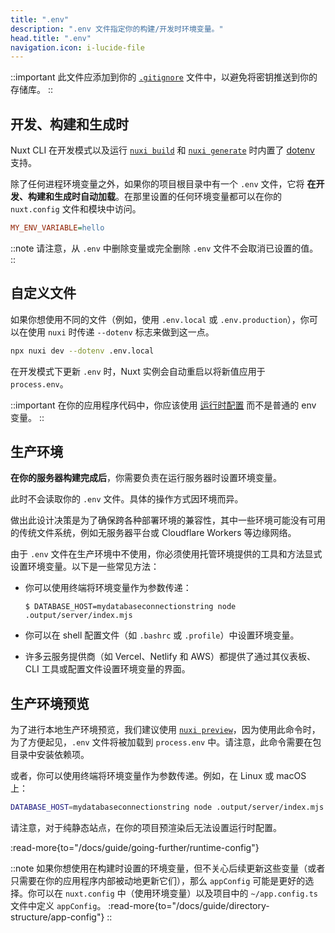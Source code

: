 ```yaml
---
title: ".env"
description: ".env 文件指定你的构建/开发时环境变量。"
head.title: ".env"
navigation.icon: i-lucide-file
---
```


::important
此文件应添加到你的 [`.gitignore`](/docs/guide/directory-structure/gitignore) 文件中，以避免将密钥推送到你的存储库。
::

## 开发、构建和生成时

Nuxt CLI 在开发模式以及运行 [`nuxi build`](/docs/api/commands/build) 和 [`nuxi generate`](/docs/api/commands/generate) 时内置了 [dotenv](https://github.com/motdotla/dotenv) 支持。

除了任何进程环境变量之外，如果你的项目根目录中有一个 `.env` 文件，它将 **在开发、构建和生成时自动加载**。在那里设置的任何环境变量都可以在你的 `nuxt.config` 文件和模块中访问。

```ini [.env]
MY_ENV_VARIABLE=hello
```

::note
请注意，从 `.env` 中删除变量或完全删除 `.env` 文件不会取消已设置的值。
::

## 自定义文件

如果你想使用不同的文件（例如，使用 `.env.local` 或 `.env.production`），你可以在使用 `nuxi` 时传递 `--dotenv` 标志来做到这一点。

```bash [Terminal]
npx nuxi dev --dotenv .env.local
```

在开发模式下更新 `.env` 时，Nuxt 实例会自动重启以将新值应用于 `process.env`。

::important
在你的应用程序代码中，你应该使用 [运行时配置](/docs/guide/going-further/runtime-config) 而不是普通的 env 变量。
::

## 生产环境

**在你的服务器构建完成后**，你需要负责在运行服务器时设置环境变量。

此时不会读取你的 `.env` 文件。具体的操作方式因环境而异。

做出此设计决策是为了确保跨各种部署环境的兼容性，其中一些环境可能没有可用的传统文件系统，例如无服务器平台或 Cloudflare Workers 等边缘网络。

由于 `.env` 文件在生产环境中不使用，你必须使用托管环境提供的工具和方法显式设置环境变量。以下是一些常见方法：

* 你可以使用终端将环境变量作为参数传递：

   `$ DATABASE_HOST=mydatabaseconnectionstring node .output/server/index.mjs`

* 你可以在 shell 配置文件（如 `.bashrc` 或 `.profile`）中设置环境变量。

* 许多云服务提供商（如 Vercel、Netlify 和 AWS）都提供了通过其仪表板、CLI 工具或配置文件设置环境变量的界面。

## 生产环境预览

为了进行本地生产环境预览，我们建议使用 [`nuxi preview`](/docs/api/commands/preview)，因为使用此命令时，为了方便起见，`.env` 文件将被加载到 `process.env` 中。请注意，此命令需要在包目录中安装依赖项。

或者，你可以使用终端将环境变量作为参数传递。例如，在 Linux 或 macOS 上：

```bash [Terminal]
DATABASE_HOST=mydatabaseconnectionstring node .output/server/index.mjs
```

请注意，对于纯静态站点，在你的项目预渲染后无法设置运行时配置。

:read-more{to="/docs/guide/going-further/runtime-config"}

::note
如果你想使用在构建时设置的环境变量，但不关心后续更新这些变量（或者只需要在你的应用程序内部被动地更新它们），那么 `appConfig` 可能是更好的选择。你可以在 `nuxt.config` 中（使用环境变量）以及项目中的 `~/app.config.ts` 文件中定义 `appConfig`。
:read-more{to="/docs/guide/directory-structure/app-config"}
::
